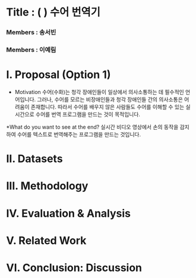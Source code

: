 Title : (   ) 수어 번역기
================================
### Members : 송서빈
### Members : 이예림


I. Proposal (Option 1)
======================
* Motivation
수어(수화)는 청각 장애인들이 일상에서 의사소통하는 데 필수적인 언어입니다. 그러나, 수어를 모르는 비장애인들과 청각 장애인들 간의 의사소통은 어려움이 존재합니다. 따라서 수어를 배우지 않은 사람들도 수어를 이해할 수 있는 실시간으로 수어를 번역 프로그램을 만드는 것이 목적입니다. 

*What do you want to see at the end?
실시간 비디오 영상에서 손의 동작을 감지하여 수어를 텍스트로 번역해주는 프로그램을 만드는 것입니다.

II. Datasets
======================




III. Methodology 
======================




IV. Evaluation & Analysis
======================



V. Related Work
======================


VI. Conclusion: Discussion
======================




